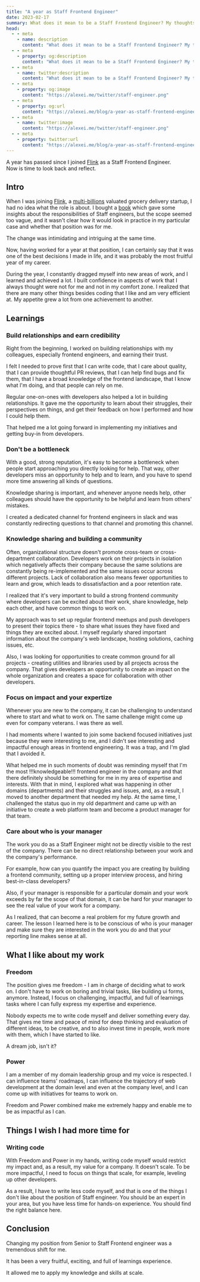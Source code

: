 ```yaml
---
title: "A year as Staff Frontend Engineer"
date: 2023-02-17
summary: What does it mean to be a Staff Frontend Engineer? My thoughts after a year of working as a Staff Frontend Engineer. What I liked and didn't like. The lessons.
head:
  - - meta
    - name: description
      content: "What does it mean to be a Staff Frontend Engineer? My thoughts after a year of working as a Staff Frontend Engineer. What I liked and didn't like. The lessons."
  - - meta
    - property: og:description
      content: "What does it mean to be a Staff Frontend Engineer? My thoughts after a year of working as a Staff Frontend Engineer. What I liked and didn't like. The lessons."
  - - meta
    - name: twitter:description
      content: "What does it mean to be a Staff Frontend Engineer? My thoughts after a year of working as a Staff Frontend Engineer. What I liked and didn't like. The lessons."
  - - meta
    - property: og:image
      content: "https://alexei.me/twitter/staff-engineer.png"
  - - meta
    - property: og:url
      content: "https://alexei.me/blog/a-year-as-staff-frontend-engineer/"
  - - meta
    - name: twitter:image
      content: "https://alexei.me/twitter/staff-engineer.png"
  - - meta
    - property: twitter:url
      content: "https://alexei.me/blog/a-year-as-staff-frontend-engineer/"
---
```


A year has passed since I joined [Flink](https://www.goflink.com/) as a Staff Frontend Engineer.  
Now is time to look back and reflect.  
  
## Intro

When I was joining [Flink](https://www.goflink.com/), a [multi-billions](https://techcrunch.com/2021/12/09/flink-the-berlin-based-instant-grocery-startup-is-now-valued-at-2-85b-after-raising-750m-in-a-round-led-by-doordash/) valuated grocery delivery startup, I had no idea what the role is about. I bought a [book](https://staffeng.com/book) which gave some insights about the responsibilities of Staff engineers, but the scope seemed too vague, and it wasn't clear how it would look in practice in my particular case and whether that position was for me.  
  
The change was intimidating and intriguing at the same time.
  
Now, having worked for a year at that position, I can certainly say that it was one of the best decisions I made in life, and it was probably the most fruitful year of my career.  
  
During the year, I constantly dragged myself into new areas of work, and I learned and achieved a lot. I built confidence in aspects of work that I always thought were not for me and not in my comfort zone. I realized that there are many other things besides coding that I like and am very efficient at. My appetite grew a lot from one achievement to another.

## Learnings

### Build relationships and earn credibility

Right from the beginning, I worked on building relationships with my colleagues, especially frontend engineers, and earning their trust.  
  
I felt I needed to prove first that I can write code, that I care about quality, that I can provide thoughtful PR reviews, that I can help find bugs and fix them, that I have a broad knowledge of the frontend landscape, that I know what I'm doing, and that people can rely on me.

Regular one-on-ones with developers also helped a lot in building relationships. It gave me the opportunity to learn about their struggles, their perspectives on things, and get their feedback on how I performed and how I could help them.

That helped me a lot going forward in implementing my initiatives and getting buy-in from developers.
  
### Don't be a bottleneck

With a good, strong reputation, it's easy to become a bottleneck when people start approaching you directly looking for help. That way, other developers miss an opportunity to help and to learn, and you have to spend more time answering all kinds of questions.

Knowledge sharing is important, and whenever anyone needs help, other colleagues should have the opportunity to be helpful and learn from others' mistakes.

I created a dedicated channel for frontend engineers in slack and was constantly redirecting questions to that channel and promoting this channel.
  
### Knowledge sharing and building a community

Often, organizational structure doesn't promote cross-team or cross-department collaboration. Developers work on their projects in isolation which negatively affects their company because the same solutions are constantly being re-implemented and the same issues occur across different projects. Lack of collaboration also means fewer opportunities to learn and grow, which leads to dissatisfaction and a poor retention rate.

I realized that it's very important to build a strong frontend community where developers can be excited about their work, share knowledge, help each other, and have common things to work on.

My approach was to set up regular frontend meetups and push developers to present their topics there - to share what issues they have fixed and things they are excited about. I myself regularly shared important information about the company's web landscape, hosting solutions, caching issues, etc.

Also, I was looking for opportunities to create common ground for all projects - creating utilities and libraries used by all projects across the company. That gives developers an opportunity to create an impact on the whole organization and creates a space for collaboration with other developers.

### Focus on impact and your expertize

Whenever you are new to the company, it can be challenging to understand where to start and what to work on. The same challenge might come up even for company veterans. I was there as well.

I had moments where I wanted to join some backend focused initiatives just because they were interesting to me, and I didn't see interesting and impactful enough areas in frontend engineering. It was a trap, and I'm glad that I avoided it.

What helped me in such moments of doubt was reminding myself that I'm the most !!!knowledgeable!!! frontend engineer in the company and that there definitely should be something for me in my area of expertise and interests. With that in mind, I explored what was happening in other domains (departments) and their struggles and issues, and, as a result, I moved to another department that needed my help. At the same time, I challenged the status quo in my old department and came up with an initiative to create a web platform team and become a product manager for that team.

### Care about who is your manager

The work you do as a Staff Engineer might not be directly visible to the rest of the company. There can be no direct relationship between your work and the company's performance.

For example, how can you quantify the impact you are creating by building a frontend community, setting up a proper interview process, and hiring best-in-class developers?

Also, if your manager is responsible for a particular domain and your work exceeds by far the scope of that domain, it can be hard for your manager to see the real value of your work for a company.

As I realized, that can become a real problem for my future growth and career. The lesson I learned here is to be conscious of who is your manager and make sure they are interested in the work you do and that your reporting line makes sense at all.

## What I like about my work

### Freedom

The position gives me freedom - I am in charge of deciding what to work on. I don't have to work on boring and trivial tasks, like building ui forms, anymore. Instead, I focus on challenging, impactful, and full of learnings tasks where I can fully express my expertise and experience.

Nobody expects me to write code myself and deliver something every day. That gives me time and peace of mind for deep thinking and evaluation of different ideas, to be creative, and to also invest time in people, work more with them, which I have started to like.

A dream job, isn't it?

### Power

I am a member of my domain leadership group and my voice is respected. I can influence teams' roadmaps, I can influence the trajectory of web development at the domain level and even at the company level, and I can come up with initiatives for teams to work on.

Freedom and Power combined make me extremely happy and enable me to be as impactful as I can.

## Things I wish I had more time for

### Writing code

With Freedom and Power in my hands, writing code myself would restrict my impact and, as a result, my value for a company. It doesn't scale. To be more impactful, I need to focus on things that scale, for example, leveling up other developers.

As a result, I have to write less code myself, and that is one of the things I don't like about the position of Staff engineer. You should be an expert in your area, but you have less time for hands-on experience. You should find the right balance here.

## Conclusion

Changing my position from Senior to Staff Frontend engineer was a tremendous shift for me.

It has been a very fruitful, exciting, and full of learnings experience.

It allowed me to apply my knowledge and skills at scale.